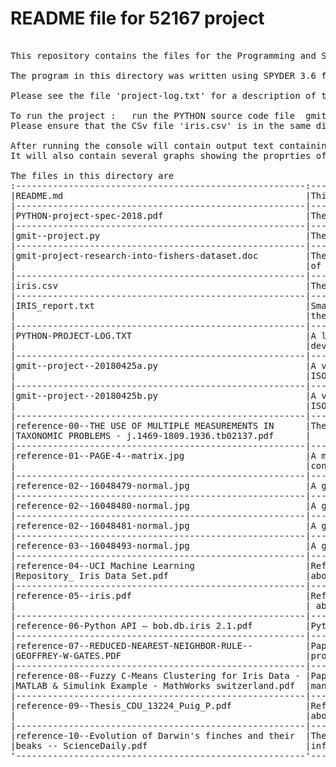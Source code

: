 # README file for 52167 project
<pre>

This repository contains the files for the Programming and Scripting project.

The program in this directory was written using SPYDER 3.6 from the Anaconda package.

Please see the file 'project-log.txt' for a description of the activites during this project.

To run the project :   run the PYTHON source code file  gmit-project.py
Please ensure that the CSv file 'iris.csv' is in the same directory as the PYTHON source file.

After running the console will contain output text containing the secriptive stats of the IRIS.CSV dataset.
It will also contain several graphs showing the proprties of the dataset.

The files in this directory are
:-------------------------------------------------------:----------------------------------------:
|README.md                                              |This file 								               |
|-------------------------------------------------------|----------------------------------------|
|PYTHON-project-spec-2018.pdf                           |The project spec					            	 |
|-------------------------------------------------------|----------------------------------------|
|gmit--project.py                                       |The 'final version' of the project	     |
|-------------------------------------------------------|----------------------------------------|
|gmit-project-research-into-fishers-dataset.doc         |The 'final version' of the analysis     |
|                                                       |of the project						               |
|-------------------------------------------------------|----------------------------------------|
|iris.csv                                               |The CSV file of IRIS data               |
|-------------------------------------------------------|----------------------------------------|
|IRIS_report.txt                                        |Small output file from the program with | 
|                                                       |the statistics of the IRIS dataset	     |
|-------------------------------------------------------|----------------------------------------|
|PYTHON-PROJECT-LOG.TXT                                 |A log file of activities during the 	   |
|                                                       |development of the project				       |
|-------------------------------------------------------|----------------------------------------|
|gmit--project--20180425a.py                            |A version of the project using the      |
|                                                       |ISO8601 date format for version tracking|
|-------------------------------------------------------|----------------------------------------|
|gmit--project--20180425b.py                            |A version of the project using the      |
|                                                       |ISO8601 date format for version tracking|
|-------------------------------------------------------|----------------------------------------|
|reference-00--THE USE OF MULTIPLE MEASUREMENTS IN      |The paper for Fisher about the IRIS data|
|TAXONOMIC PROBLEMS - j.1469-1809.1936.tb02137.pdf      |                                    		 |
|-------------------------------------------------------|----------------------------------------|
|reference-01--PAGE-4--matrix.jpg                       |A matrix to calculate the factors that  |
|                                                       |control the length & width		    	     |
|-------------------------------------------------------|----------------------------------------|
|reference-02--16048479-normal.jpg                      |A graphic from Fisher's paper			     |
|-------------------------------------------------------|----------------------------------------|
|reference-02--16048480-normal.jpg                      |A graphic from Fisher's paper			     |
|-------------------------------------------------------|----------------------------------------|
|reference-02--16048481-normal.jpg                      |A graphic from Fisher's paper			     |
|-------------------------------------------------------|----------------------------------------|
|reference-03--16048493-normal.jpg                      |A graphic from Fisher's paper			     |
|-------------------------------------------------------|----------------------------------------|
|reference-04--UCI Machine Learning                     |Reference file collected during research|
|Repository_ Iris Data Set.pdf                          |about FISHERS IRIS Dataset              |
|-------------------------------------------------------|----------------------------------------|
|reference-05--iris.pdf                                 |Reference file collected during research|
|                                                       | about FISHERS IRIS Dataset	           |
|-------------------------------------------------------|----------------------------------------|
|reference-06-Python API — bob.db.iris 2.1.pdf          |Python API information 		        		 |
|-------------------------------------------------------|----------------------------------------|
|reference-07--REDUCED-NEAREST-NEIGHBOR-RULE--          |Paper by Geoffrey W Gates about         |
|GEOFFREY-W-GATES.PDF                                   |processing data                         |
|-------------------------------------------------------|----------------------------------------|
|reference-08--Fuzzy C-Means Clustering for Iris Data - |Paper about using fizzy logic to get as |
|MATLAB & Simulink Example - MathWorks switzerland.pdf	|many datapoints into the correct class  |
|-------------------------------------------------------|----------------------------------------|
|reference-09--Thesis_CDU_13224_Puig_P.pdf              |Reference file collected during research|
|                                                       |about FISHERS IRIS Dataset              |
|-------------------------------------------------------|----------------------------------------|
|reference-10--Evolution of Darwin's finches and their  |The variation of species due to the     |
|beaks -- ScienceDaily.pdf                              |influence of the environment            |
'-------------------------------------------------------'----------------------------------------'

</pre>
